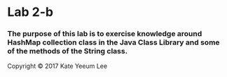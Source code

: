 # Lab 2-b

### The purpose of this lab is to exercise knowledge around HashMap collection class in the Java Class Library and some of the methods of the String class.

Copyright © 2017 Kate Yeeum Lee
